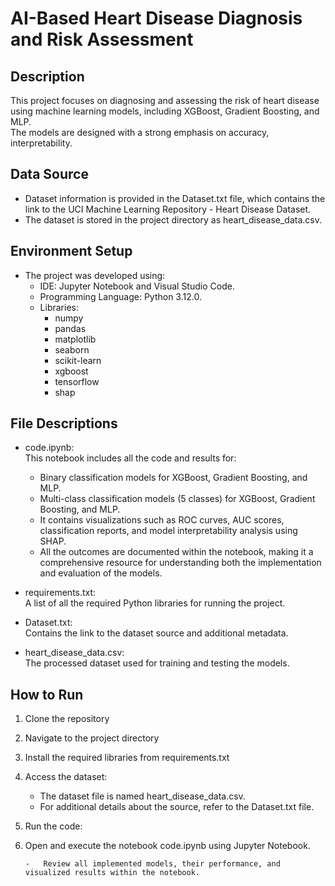 # AI-Based Heart Disease Diagnosis and Risk Assessment

##  Description

This project focuses on diagnosing and assessing the risk of heart disease using machine learning models, including XGBoost, Gradient Boosting, and MLP.  
The models are designed with a strong emphasis on accuracy, interpretability.

## Data Source

- Dataset information is provided in the Dataset.txt file, which contains the link to the UCI Machine Learning Repository - Heart Disease Dataset.  
- The dataset is stored in the project directory as heart_disease_data.csv.

##  Environment Setup

- The project was developed using:  
  - IDE: Jupyter Notebook and Visual Studio Code.  
  - Programming Language: Python 3.12.0.  
  - Libraries:  
    - numpy
    - pandas
    - matplotlib
    - seaborn
    - scikit-learn
    - xgboost
    - tensorflow
    - shap

##  File Descriptions

- code.ipynb:  
  This notebook includes all the code and results for:  
  - Binary classification models for XGBoost, Gradient Boosting, and MLP.  
  - Multi-class classification models (5 classes) for XGBoost, Gradient Boosting, and MLP.  
  - It contains visualizations such as ROC curves, AUC scores, classification reports, and model interpretability analysis using SHAP.  
  - All the outcomes are documented within the notebook, making it a comprehensive resource for understanding both the implementation and evaluation of the models.

- requirements.txt:  
  A list of all the required Python libraries for running the project.

- Dataset.txt:  
  Contains the link to the dataset source and additional metadata.

- heart_disease_data.csv:  
  The processed dataset used for training and testing the models.

## How to Run

1. Clone the repository
2. Navigate to the project directory
3.	Install the required libraries from requirements.txt
4.	Access the dataset:
	- 	The dataset file is named heart_disease_data.csv.
	- 	For additional details about the source, refer to the Dataset.txt file.
5.	Run the code:
6.	Open and execute the notebook code.ipynb using Jupyter Notebook.

        - 	Review all implemented models, their performance, and visualized results within the notebook.
